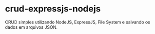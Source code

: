 # crud-expressjs-nodejs
CRUD simples utilizando NodeJS, ExpressJS, File System e salvando os dados em arquivos JSON.
